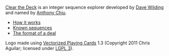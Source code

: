 [Clear the Deck][1] is an integer sequence explorer developed by
[Dave Wilding][2] and named by [Anthony Chiu][3].

* [How it works][4]
* [Known sequences][5]
* [The format of a deal][6]

Logo made using [Vectorized Playing Cards][7] 1.3 (Copyright 2011 Chris Aguilar; licensed under [LGPL 3][8]).

[1]: http://dpw.me/clear-the-deck/
[2]: https://github.com/dwilding
[3]: https://github.com/idno0001
[4]: https://github.com/dwilding/clear-the-deck/wiki/How-it-works
[5]: https://github.com/dwilding/clear-the-deck/wiki/Known-sequences
[6]: https://github.com/dwilding/clear-the-deck/wiki/The-format-of-a-deal
[7]: http://code.google.com/p/vectorized-playing-cards/
[8]: http://www.gnu.org/copyleft/lesser.html
